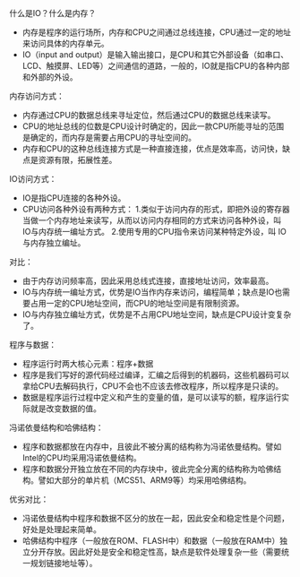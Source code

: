 什么是IO？什么是内存？
* 内存是程序的运行场所，内存和CPU之间通过总线连接，CPU通过一定的地址来访问具体的内存单元。
* IO（input and output）是输入输出接口，是CPU和其它外部设备（如串口、LCD、触摸屏、LED等）之间通信的道路，一般的，IO就是指CPU的各种内部和外部的外设。

内存访问方式：
* 内存通过CPU的数据总线来寻址定位，然后通过CPU的数据总线来读写。
* CPU的地址总线的位数是CPU设计时确定的，因此一款CPU所能寻址的范围是确定的，而内存是需要占用CPU的寻址空间的。
* 内存和CPU的这种总线连接方式是一种直接连接，优点是效率高，访问快，缺点是资源有限，拓展性差。

IO访问方式：
* IO是指CPU连接的各种外设。
* CPU访问各种外设有两种方式：
1.类似于访问内存的形式，即把外设的寄存器当做一个内存地址来读写，从而以访问内存相同的方式来访问各种外设，叫 IO与内存统一编址方式。
2.使用专用的CPU指令来访问某种特定外设，叫 IO与内存独立编址。

对比：
* 由于内存访问频率高，因此采用总线式连接，直接地址访问，效率最高。
* IO与内存统一编址方式，优势是IO当作内存来访问，编程简单；缺点是IO也需要占用一定的CPU地址空间，而CPU的地址空间是有限制资源。
* IO与内存独立编址方式，优势是不占用CPU地址空间，缺点是CPU设计变复杂了。

程序与数据：
* 程序运行时两大核心元素：程序+数据
* 程序是我们写好的源代码经过编译，汇编之后得到的机器码，这些机器码可以拿给CPU去解码执行，CPU不会也不应该去修改程序，所以程序是只读的。
* 数据是程序运行过程中定义和产生的变量的值，是可以读写的额，程序运行实际就是改变数据的值。

冯诺依曼结构和哈佛结构：
* 程序和数据都放在内存中，且彼此不被分离的结构称为冯诺依曼结构。譬如Intel的CPU均采用冯诺依曼结构。
* 程序和数据分开独立放在不同的内存块中，彼此完全分离的结构称为哈佛结构。譬如大部分的单片机（MCS51、ARM9等）均采用哈佛结构。

优劣对比：
* 冯诺依曼结构中程序和数据不区分的放在一起，因此安全和稳定性是个问题，好处是处理起来简单。
* 哈佛结构中程序（一般放在ROM、FLASH中）和数据（一般放在RAM中）独立分开存放。因此好处是安全和稳定性高，缺点是软件处理复杂一些（需要统一规划链接地址等）。
